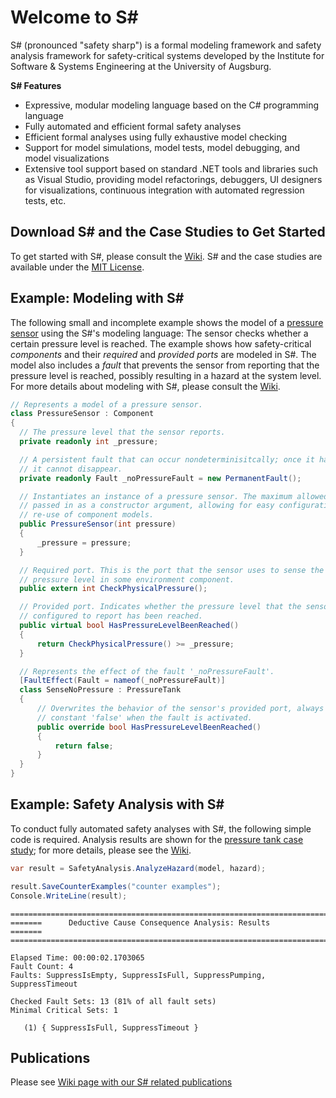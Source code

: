 Welcome to S#
============

S# (pronounced "safety sharp") is a formal modeling framework and safety analysis
framework for safety-critical systems developed by the Institute for Software & Systems
Engineering at the University of Augsburg.

__S# Features__
- Expressive, modular modeling language based on the C# programming language
- Fully automated and efficient formal safety analyses
- Efficient formal analyses using fully exhaustive model checking
- Support for model simulations, model tests, model debugging, and model visualizations
- Extensive tool support based on standard .NET tools and libraries such as Visual Studio,
  providing model refactorings, debuggers, UI designers for visualizations, continuous
  integration with automated regression tests, etc.

Download S# and the Case Studies to Get Started
-------------------------

To get started with S#, please consult the [Wiki](http://safetysharp.isse.de/wiki). S# and
the case studies are available under the 
[MIT License](https://github.com/isse-augsburg/ssharp/blob/master/LICENSE.md).

Example: Modeling with S#
-------------------------

The following small and incomplete example shows the model of a [pressure
sensor](https://github.com/isse-augsburg/ssharp/wiki/Pressure%20Tank%20Case%20Study) using
the S#'s modeling language: The sensor checks whether a certain pressure level is reached.
The example shows how safety-critical _components_ and their _required_ and _provided
ports_ are modeled in S#. The model also includes a _fault_ that prevents the sensor from
reporting that the pressure level is reached, possibly resulting in a hazard at the system
level. For more details about modeling with S#, please consult the [Wiki](https://github.com/isse-augsburg/ssharp/wiki/Components).

```csharp
// Represents a model of a pressure sensor.
class PressureSensor : Component
{
  // The pressure level that the sensor reports.
  private readonly int _pressure;

  // A persistent fault that can occur nondeterminisitcally; once it has occurred,
  // it cannot disappear.
  private readonly Fault _noPressureFault = new PermanentFault();

  // Instantiates an instance of a pressure sensor. The maximum allowed pressure is
  // passed in as a constructor argument, allowing for easy configuration and
  // re-use of component models.
  public PressureSensor(int pressure)
  {
      _pressure = pressure;
  }

  // Required port. This is the port that the sensor uses to sense the actual
  // pressure level in some environment component.
  public extern int CheckPhysicalPressure();

  // Provided port. Indicates whether the pressure level that the sensor is
  // configured to report has been reached.
  public virtual bool HasPressureLevelBeenReached()
  {
      return CheckPhysicalPressure() >= _pressure;
  }

  // Represents the effect of the fault '_noPressureFault'.
  [FaultEffect(Fault = nameof(_noPressureFault)]
  class SenseNoPressure : PressureTank
  {
      // Overwrites the behavior of the sensor's provided port, always returning the
      // constant 'false' when the fault is activated.
      public override bool HasPressureLevelBeenReached()
      {
          return false;
      }
  }
}
```

Example: Safety Analysis with S#
-------------------------

To conduct fully automated safety analyses with S#, the following simple code is required.
Analysis results are shown for the [pressure tank case
study](https://github.com/isse-augsburg/ssharp/wiki/Pressure%20Tank%20Case%20Study); for
more details, please see the
[Wiki](https://github.com/isse-augsburg/ssharp/wiki/Safety%20Analysis).

```csharp
var result = SafetyAnalysis.AnalyzeHazard(model, hazard);

result.SaveCounterExamples("counter examples");
Console.WriteLine(result);
```

```
=======================================================================
=======      Deductive Cause Consequence Analysis: Results      =======
=======================================================================

Elapsed Time: 00:00:02.1703065
Fault Count: 4
Faults: SuppressIsEmpty, SuppressIsFull, SuppressPumping, SuppressTimeout

Checked Fault Sets: 13 (81% of all fault sets)
Minimal Critical Sets: 1

   (1) { SuppressIsFull, SuppressTimeout }
```

Publications
-------------------------

Please see [Wiki page with our S# related publications](https://github.com/isse-augsburg/ssharp/wiki/Publications)